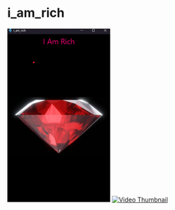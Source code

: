 # i_am_rich

![image](assets/caprich.png)
[![Video Thumbnail](https://img.youtube.com/vi/video_id/maxresdefault.jpg)](https://github.com/Hoa0304/Lab_di_dong/blob/main/assets/iamrich.mp4)
